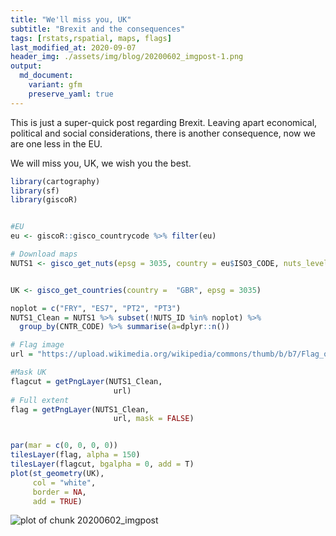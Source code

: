 ```yaml
---
title: "We'll miss you, UK"
subtitle: "Brexit and the consequences"
tags: [rstats,rspatial, maps, flags]
last_modified_at: 2020-09-07
header_img: ./assets/img/blog/20200602_imgpost-1.png
output: 
  md_document:
    variant: gfm
    preserve_yaml: true
---
```








This is just a super-quick post regarding Brexit. Leaving apart economical, political and social considerations, there is another consequence, now we are one less in the EU.

We will miss you, UK, we wish you the best.


```r
library(cartography)
library(sf)
library(giscoR)


#EU
eu <- giscoR::gisco_countrycode %>% filter(eu)

# Download maps
NUTS1 <- gisco_get_nuts(epsg = 3035, country = eu$ISO3_CODE, nuts_level = 1)


UK <- gisco_get_countries(country =  "GBR", epsg = 3035)

noplot = c("FRY", "ES7", "PT2", "PT3")
NUTS1_Clean = NUTS1 %>% subset(!NUTS_ID %in% noplot) %>%
  group_by(CNTR_CODE) %>% summarise(a=dplyr::n())

# Flag image
url = "https://upload.wikimedia.org/wikipedia/commons/thumb/b/b7/Flag_of_Europe.svg/800px-Flag_of_Europe.svg.png"

#Mask UK
flagcut = getPngLayer(NUTS1_Clean,
                       url)
# Full extent
flag = getPngLayer(NUTS1_Clean,
                       url, mask = FALSE)


par(mar = c(0, 0, 0, 0))
tilesLayer(flag, alpha = 150)
tilesLayer(flagcut, bgalpha = 0, add = T)
plot(st_geometry(UK),
     col = "white",
     border = NA,
     add = TRUE)
```

![plot of chunk 20200602_imgpost](https://dieghernan.github.io/assets/img/blog/20200602_imgpost-1.png)

